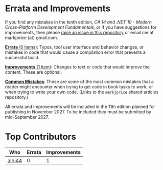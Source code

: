 # Errata and Improvements

If you find any mistakes in the tenth edition, *C# 14 and .NET 10 - Modern Cross-Platform Development Fundamentals*, or if you have suggestions for improvements, then please [raise an issue in this repository](https://github.com/markjprice/cs14net10/issues) or email me at markjprice (at) gmail.com.

[**Errata** (0 items)](errata.md): Typos, tool user interface and behavior changes, or mistakes in code that would cause a compilation error that prevents a successful build.

[**Improvements** (1 item)](improvements.md): Changes to text or code that would improve the content. These are optional.

[**Common Mistakes**](https://github.com/markjprice/markjprice/blob/main/articles/common-mistakes.md): These are some of the most common mistakes that a reader might encounter when trying to get code in book tasks to work, or when trying to write your own code. (Links to the `markjprice` shared articles repository.)

All errata and improvements will be included in the 11th edition planned for publishing in November 2027. To be included they must be submitted by mid-September 2027.

# Top Contributors

Who|Errata|Improvements
---|---|---
[alhi44](https://github.com/alhi44)|0|1
